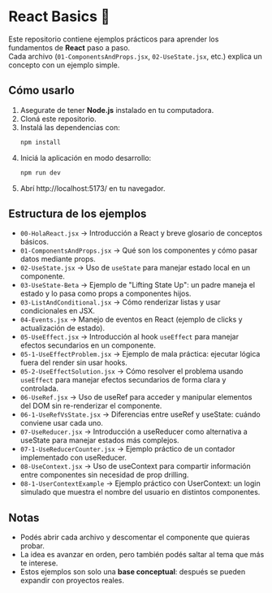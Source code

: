 # React Basics 🚀

Este repositorio contiene ejemplos prácticos para aprender los fundamentos de **React** paso a paso.  
Cada archivo (`01-ComponentsAndProps.jsx`, `02-UseState.jsx`, etc.) explica un concepto con un ejemplo simple.

## Cómo usarlo

1. Asegurate de tener **Node.js** instalado en tu computadora.
2. Cloná este repositorio.
3. Instalá las dependencias con:
   ```bash
   npm install
   ```
4. Iniciá la aplicación en modo desarrollo:
    ```bash
    npm run dev
    ```
5. Abrí http://localhost:5173/ en tu navegador.

## Estructura de los ejemplos

- `00-HolaReact.jsx` → Introducción a React y breve glosario de conceptos básicos.  
- `01-ComponentsAndProps.jsx` → Qué son los componentes y cómo pasar datos mediante props.  
- `02-UseState.jsx` → Uso de `useState` para manejar estado local en un componente.  
- `03-UseState-Beta` → Ejemplo de "Lifting State Up": un padre maneja el estado y lo pasa como props a componentes hijos.  
- `03-ListAndConditional.jsx` → Cómo renderizar listas y usar condicionales en JSX.  
- `04-Events.jsx` → Manejo de eventos en React (ejemplo de clicks y actualización de estado).  
- `05-UseEffect.jsx` → Introducción al hook `useEffect` para manejar efectos secundarios en un componente.
- `05-1-UseEffectProblem.jsx` → Ejemplo de mala práctica: ejecutar lógica fuera del render sin usar hooks.
- `05-2-UseEffectSolution.jsx` → Cómo resolver el problema usando `useEffect` para manejar efectos secundarios de forma clara y controlada.
- `06-UseRef.jsx` → Uso de useRef para acceder y manipular elementos del DOM sin re-renderizar el componente.  
- `06-1-UseRefVsState.jsx` → Diferencias entre useRef y useState: cuándo conviene usar cada uno.  
- `07-UseReducer.jsx` → Introducción a useReducer como alternativa a useState para manejar estados más complejos.  
- `07-1-UseReducerCounter.jsx` → Ejemplo práctico de un contador implementado con useReducer.  
- `08-UseContext.jsx` → Uso de useContext para compartir información entre componentes sin necesidad de prop drilling.  
- `08-1-UserContextExample` → Ejemplo práctico con UserContext: un login simulado que muestra el nombre del usuario en distintos componentes.




## Notas

- Podés abrir cada archivo y descomentar el componente que quieras probar.  
- La idea es avanzar en orden, pero también podés saltar al tema que más te interese.  
- Estos ejemplos son solo una **base conceptual**: después se pueden expandir con proyectos reales.  
